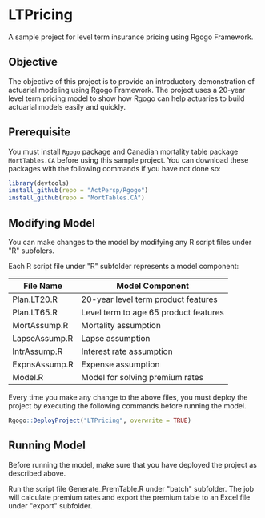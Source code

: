 # LTPricing
A sample project for level term insurance pricing using Rgogo Framework.

## Objective

The objective of this project is to provide an introductory demonstration of actuarial modeling using Rgogo Framework.  The project uses a 20-year level term pricing model to show how Rgogo can help actuaries to build actuarial models easily and quickly.

## Prerequisite

You must install `Rgogo` package and Canadian mortality table package `MortTables.CA` before using this sample project.  You can download these packages with the following commands if you have not done so:

```R
library(devtools)
install_github(repo = "ActPersp/Rgogo")
install_github(repo = "MortTables.CA")
```

## Modifying Model

You can make changes to the model by modifying any R script files under "R" subfolers.  

Each R script file under "R" subfolder represents a model component:

| File Name | Model Component |
| --- | --- |
| Plan.LT20.R | 20-year level term product features |
| Plan.LT65.R | Level term to age 65 product features |
| MortAssump.R | Mortality assumption |
| LapseAssump.R | Lapse assumption |
| IntrAssump.R | Interest rate assumption |
| ExpnsAssump.R | Expense assumption |
| Model.R| Model for solving premium rates |

Every time you make any change to the above files, you must deploy the project by executing the following commands before running the model.

```R
Rgogo::DeployProject("LTPricing", overwrite = TRUE)
```

## Running Model

Before running the model, make sure that you have deployed the project as described above.

Run the script file Generate_PremTable.R under "batch" subfolder.  The job will calculate premium rates and export the premium table to an Excel file under "export" subfolder.




